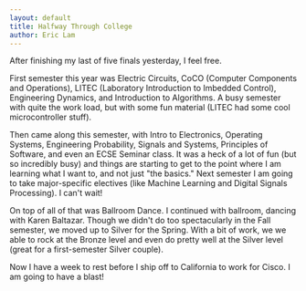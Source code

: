 ```yaml
---
layout: default
title: Halfway Through College
author: Eric Lam
---
```

After finishing my last of five finals yesterday, I feel free.

First semester this year was Electric Circuits, CoCO (Computer Components and Operations), LITEC (Laboratory Introduction to Imbedded Control), Engineering Dynamics, and Introduction to Algorithms. A busy semester with quite the work load, but with some fun material (LITEC had some cool microcontroller stuff).

Then came along this semester, with Intro to Electronics, Operating Systems, Engineering Probability, Signals and Systems, Principles of Software, and even an ECSE Seminar class. It was a heck of a lot of fun (but so incredibly busy) and things are starting to get to the point where I am learning what I want to, and not just "the basics." Next semester I am going to take major-specific electives (like Machine Learning and Digital Signals Processing). I can't wait!

On top of all of that was Ballroom Dance. I continued with ballroom, dancing with Karen Baltazar. Though we didn't do too spectacularly in the Fall semester, we moved up to Silver for the Spring. With a bit of work, we we able to rock at the Bronze level and even do pretty well at the Silver level (great for a first-semester Silver couple).

Now I have a week to rest before I ship off to California to work for Cisco. I am going to have a blast!